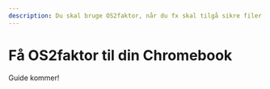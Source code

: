 ```yaml
---
description: Du skal bruge OS2faktor, når du fx skal tilgå sikre filer på Aula
---
```


# Få OS2faktor til din Chromebook

Guide kommer!

